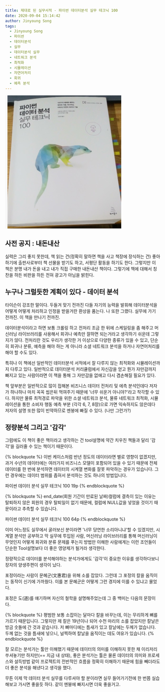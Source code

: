 ```yaml
---
title: 제대로 된 실무서적 - 파이썬 데이터분석 실무 테크닉 100
date: 2020-09-04 15:14:42
author: Jinyoung Song
tags:
  - Jinyoung Song
  - 파이썬
  - 데이터분석
  - 실무
  - 데이터분석 실무
  - 네트워크 분석
  - 최적화
  - 시뮬레이션
  - 자연어처리
  - 회귀
  - 예측 분석
---
```


![책 표지](./python-data-analysis-technique/python_da.PNG)
## 사전 공지 : 내돈내산

실력은 그리 좋지 못한데, 책 읽는 건(정확히 말하면 책을 사고 책장에 장식하는 건) 좋아하기에 출판사로부터 책 선물을 받기도 하고, 서평단 활동을 하기도 한다. 그렇지만 이 책은 분명 내가 돈을 내고 내가 직접 구매한 내돈내산 책이다. 그렇기에 책에 대해서 칭찬을 하든 비판을 하든 전혀 광고가 아님을 밝힌다.

## 누구나 그럴듯한 계획이 있다 - 데이터 분석

타이슨이 강조한 말이다. 두들겨 맞기 전까진 다들 자기의 능력을 발휘해 데이터분석을 어떻게 어떻게 처리하고 인정을 받을거란 환상을 품는다. 나 또한 그랬다. 실무에 가기 전까진. 이 책을 만나기 전까진.

데이터분석이라고 하면 보통 크롤링 하고 전처리 조금 한 뒤에 스케일링을 좀 해주고 머신러닝 라이브러리를 사용해서 회귀나 예측만 잘하면 되는거라고 생각하기 쉬운데 그렇지가 않다. 전처리란 것도 우리가 생각한 거 이상으로 다양한 종류가 있을 수 있고, 단순히 회귀나 분류, 예측을 해야 하는 게 아니라 소셜 네트워크 분석을 하거나 자연어처리를 해야 할 수도 있다.

특히나 이 책에선 일반적인 데이터분석 서적에서 잘 다루지 않는 최적화와 시뮬레이션까지 다루고 있다. 일반적으로 데이터분석 커리큘럼에서 자신감을 얻고 뭔가 자만감까지 빠지고 있는 사람이라면 이 책을 통해 그 자만감을 없애고 다시 겸손해질 필요가 있다.

책 앞부분은 일반적으로 많이 접해본 비즈니스 데이터 전처리 및 에측 분석인데다 저자가 하나하나 마치 꼭꼭 씹은뒤 먹여주기 때문에 '너무 쉬운거 아니야?'라고 착각할 수 있다. 하지만 물류 최적경로 파악을 위한 소셜 네트워크 분석, 물류 네트워크 최적화, 시뮬레이션을 통한 소비자 행동 예측 부분 (각각 6, 7, 8장)으로 가면 익숙하지도 않은데다 저자의 설명 또한 많이 빈약하므로 멘붕에 빠질 수 있다. (나만 그런가?)

## 정량분석 그리고 '감각'

그럼에도 이 책이 좋은 책이라고 생각하는 건 tool설명에 약간 치우친 책들과 달리 '감각'을 길러줄 수 있는 책이기 때문이다.

{% blockquote %}
이번 케이스처럼 반년 정도의 데이터라면 별로 영향이 없겠지만, 과거 수년의 데이터에는 여러가지 비즈니스 모델이 포함되어 있을 수 있기 때문에 전체 데이터를 한 번에 분석하면 데이터의 시계열 변화를 잘못 파악하는 경우가 있습니다. 그런 경우에는 데이터 범위를 좁혀서 분석하는 것도 하나의 방법입니다.

파이썬 데이터 분석 실무 테크닉 100 19p
{% endblockquote %}

{% blockquote %}
end_date(회원 기간이 만료된 날짜)컬럼에 결측이 있는 이유는 탈퇴하지 않은 회원의 경우 탈퇴일이 없기 때문에, 컬럼에 NULL값을 넣었을 것이기 때문이라고 추측할 수 있습니다.

파이썬 데이터 분석 실무 테크닉 100 64p
{% endblockquote %}

이미 어느정도 실무에서 굴러보신 분이라면 '너무 당연한 소리아니냐'할 수 있겠지만, 시계열 분석만 공부하고 막 실무에 투입된 사람, 머신러닝 라이브러리를 통해 머신러닝이 무엇인지 어떻게 회귀와 분류 문제를 푸는지 방법만 이해한 사람에게는 이런 조언들이 단순한 Tool설명보다 더 좋은 영양제가 될거라 생각한다.

정량적으로 데이터를 분석해야하는 분석가에게도 '감각'이 중요한 이유를 생각하다보니 장자의 양생주편이 생각이 났다.

포정이라는 사람이 문혜군(文惠君)을 위해 소를 잡았다. 그런데 그 포정의 칼을 움직이는 동작이 신기에 가까웠다. 이를 본 문혜군은 어떻게 그런 경지에 이를 수 있냐고 물었다. 

포정은 도(道)를 얘기하며 자신의 철학을 설명해주었는데 그 중 백미는 다음의 문장이다.

{% blockquote %}
평범한 보통 소잡이는 달마다 칼을 바꾸는데, 이는 무리하게 뼈를 가르기 때문입니다. 그렇지만 제 칼은 19년이나 되어 수천 마리의 소를 잡았지만 칼날은 방금 숫돌에 간 것과 같습니다. 저 뼈마디에는 틈새가 있고 칼날에는 두께가 없습니다. 두께 없는 것을 틈새에 넣으니, 널찍하여 칼날을 움직이는 데도 여유가 있습니다.
{% endblockquote %}

잘 모르는 분석가는 툴만 이해했기 때문에 데이터의 의미를 이해하지 못한 채 이리저리 쑤셔놓기만 하지만(== 지금 내 상태), 좋은 분석가는 툴은 물론 데이터의 의미와 프로세스와 설득방법 같이 프로젝트의 전반적인 흐름을 정확히 이해하기 때문에 힘을 빼더라도 더 좋은 분석을 해낸다고 생각을 했다.

무튼 이제 막 데이터 분석 실무를 다루셔야 할 분이라면 실무 들어가기전에 한 번쯤 실습해보고 가시면 좋을듯 하다. 같이 멘붕에 빠지시면 더욱 좋을거고.
